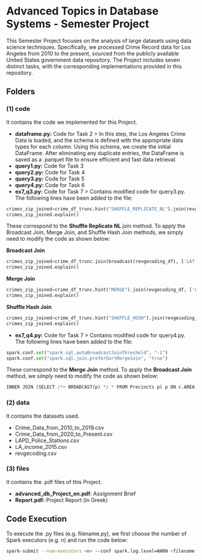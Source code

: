 # Advanced Topics in Database Systems - Semester Project
This Semester Project focuses on the analysis of large datasets using data science techniques. Specifically, we processed Crime Record data for Los Angeles from 2010 to the present, sourced from the publicly available United States government data repository. The Project includes seven distinct tasks, with the corresponding implementations provided in this repository.

## Folders

### (1) code 
It contains the code we implemented for this Project.
- **dataframe.py:** Code for Task 2 > In this step, the Los Angeles Crime Data is loaded, and the schema is defined with the appropriate data types for each column. Using this schema, we create the initial DataFrame. After eliminating any duplicate entries, the DataFrame is saved as a .parquet file to ensure efficient and fast data retrieval.
- **query1.py:** Code for Task 3
- **query2.py:** Code for Task 4
- **query3.py:** Code for Task 5
- **query4.py:** Code for Task 6
- **ex7_q3.py:** Code for Task 7 > Contains modified code for query3.py. The following lines have been added to the file:
```python
crimes_zip_joined=crime_df_trunc.hint("SHUFFLE_REPLICATE_NL").join(revgecoding_df, ['LAT', 'LON'], 'inner')
crimes_zip_joined.explain()
```
These correspond to the **Shuffle Replicate NL** join method. To apply the Broadcast Join, Merge Join, and Shuffle Hash Join methods, we simply need to modify the code as shown below:

**Broadcast Join**
```python
crimes_zip_joined=crime_df_trunc.join(broadcast(revgecoding_df), ['LAT','LON'], 'inner')
crimes_zip_joined.explain()
```
**Merge Join**
```python
crimes_zip_joined=crime_df_trunc.hint("MERGE").join(revgecoding_df, ['LAT','LON'], 'inner')
crimes_zip_joined.explain()
```
**Shuffle Hash Join**
```python
crimes_zip_joined=crime_df_trunc.hint("SHUFFLE_HUSH").join(revgecoding_df,['LAT','LON'], 'inner')
crimes_zip_joined.explain()
```

- **ex7_q4.py:** Code for Task 7 > Contains modified code for query4.py. The following lines have been added to the file:
```python
spark.conf.set("spark.sql.autoBroadcastJoinThreshold", "-1")
spark.conf.set("spark.sql.join.preferSortMergeJoin", "true")
```
These correspond to the **Merge Join** method. To apply the **Broadcast Join** method, we simply need to modify the code as shown below:

```python
INNER JOIN (SELECT /*+ BROADCAST(p) */ * FROM Precincts p) p ON c.AREA = p.PREC
```

### (2) data
It contains the datasets used.
- Crime_Data_from_2010_to_2019.csv
- Crime_Data_from_2020_to_Present.csv
- LAPD_Police_Stations.csv
- LA_income_2015.csv
- revgecoding.csv

### (3) files 
It contains the .pdf files of this Project.
- **advanced_db_Project_en.pdf**: Assignment Brief
- **Report.pdf:** Project Report (in Greek)

## Code Execution
To execute the .py files (e.g. filename.py), we first choose the number of Spark executors (e.g. n) and run the code below:
```bash
spark-submit --num-executors <n> --conf spark.log.level=WARN <filename.py>
```
